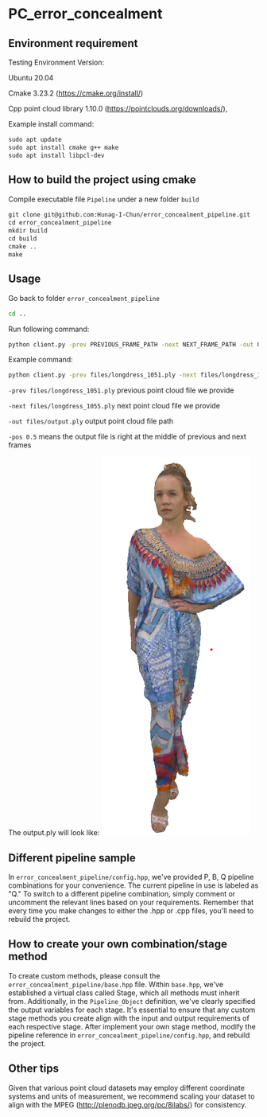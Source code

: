 # PC_error_concealment

## Environment requirement
Testing Environment Version:

Ubuntu 20.04

Cmake 3.23.2 (https://cmake.org/install/)

Cpp point cloud library 1.10.0 (https://pointclouds.org/downloads/),

Example install command:
```bach
sudo apt update
sudo apt install cmake g++ make
sudo apt install libpcl-dev
```

## How to build the project using cmake
Compile executable file `Pipeline` under a new folder `build`
```bach
git clone git@github.com:Hunag-I-Chun/error_concealment_pipeline.git
cd error_concealment_pipeline
mkdir build
cd build
cmake ..
make
```

## Usage
Go back to folder `error_concealment_pipeline`
```bash
cd ..
```

Run following command:
```bash
python client.py -prev PREVIOUS_FRAME_PATH -next NEXT_FRAME_PATH -out OUTPUT_PATH -pos RELATIVE_POSITION
``` 

Example command:
```bash
python client.py -prev files/longdress_1051.ply -next files/longdress_1055.ply -out output.ply -pos 0.5
```
`-prev files/longdress_1051.ply` previous point cloud file we provide

`-next files/longdress_1055.ply` next point cloud file we provide

`-out files/output.ply` output point cloud file path

`-pos 0.5` means the output file is right at the middle of previous and next frames

The output.ply will look like:
![output.ply](files/output_illustration.png)

## Different pipeline sample
In `error_concealment_pipeline/config.hpp`, we've provided P, B, Q pipeline combinations for your convenience. The current pipeline in use is labeled as "Q." To switch to a different pipeline combination, simply comment or uncomment the relevant lines based on your requirements. Remember that every time you make changes to either the .hpp or .cpp files, you'll need to rebuild the project.

## How to create your own combination/stage method
To create custom methods, please consult the `error_concealment_pipeline/base.hpp` file. Within `base.hpp`, we've established a virtual class called Stage, which all methods must inherit from. Additionally, in the `Pipeline_Object` definition, we've clearly specified the output variables for each stage. It's essential to ensure that any custom stage methods you create align with the input and output requirements of each respective stage. After implement your own stage method, modify the pipeline reference in `error_concealment_pipeline/config.hpp`, and rebuild the project.

## Other tips
Given that various point cloud datasets may employ different coordinate systems and units of measurement, we recommend scaling your dataset to align with the MPEG (http://plenodb.jpeg.org/pc/8ilabs/) for consistency.
